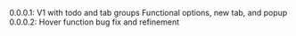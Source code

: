 0.0.0.1:
	V1 with todo and tab groups
	Functional options, new tab, and popup
0.0.0.2:
	Hover function bug fix and refinement